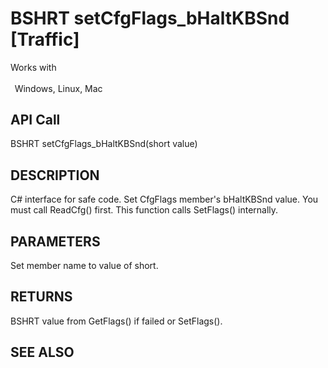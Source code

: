 # BSHRT setCfgFlags_bHaltKBSnd [Traffic]

Works with <p class="s1" style="padding-top: 2pt;padding-left: 5pt;text-indent: 0pt;text-align: left;"><a name="bookmark411">&zwnj;</a>Windows, Linux, Mac</p>

## API Call
BSHRT setCfgFlags_bHaltKBSnd(short value)
## DESCRIPTION
C# interface for safe code. Set CfgFlags member&#39;s bHaltKBSnd value. You must call ReadCfg() first. This function calls SetFlags() internally.

## PARAMETERS
Set member name to value of short.

## RETURNS
BSHRT value from GetFlags() if failed or SetFlags().

## SEE ALSO

